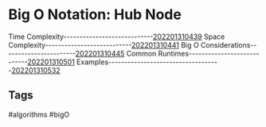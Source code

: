 # Big O Notation: Hub Node
Time Complexity----------------------------[202201310439](../202201310439)
Space Complexity---------------------------[202201310441](../202201310441)
Big O Considerations-----------------------[202201310445](../202201310445)
Common Runtimes----------------------------[202201310501](../202201310501)
Examples-----------------------------------[202201310532](../202201310532)

## Tags
#algorithms #bigO
